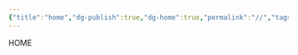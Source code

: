 ```yaml
---
{"title":"home","dg-publish":true,"dg-home":true,"permalink":"//","tags":["gardenEntry"],"dgPassFrontmatter":true}
---
```



HOME